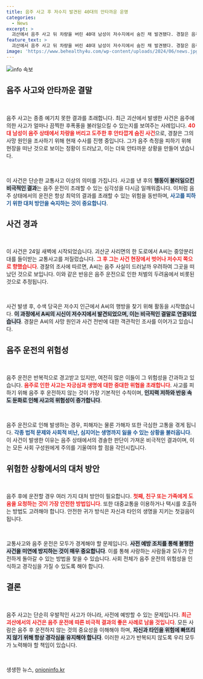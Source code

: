 ```yaml
---
title: 음주 사고 후 저수지 발견된 40대의 안타까운 운명
categories:
  - News
excerpt: >
  괴산에서 음주 사고 뒤 차량을 버린 40대 남성이 저수지에서 숨진 채 발견됐다. 경찰은 음주로 인한 두려움이 원인일 수 있다고 전하며, 사망 경위를 조사 중이다. 클릭해 더 자세한 이야기를 확인하세요!
feature_text: >
  괴산에서 음주 사고 뒤 차량을 버린 40대 남성이 저수지에서 숨진 채 발견됐다. 경찰은 음주로 인한 두려움이 원인일 수 있다고 전하며, 사망 경위를 조사 중이다. 클릭해 더 자세한 이야기를 확인하세요!
image: 'https://www.behealthy4u.com/wp-content/uploads/2024/06/news.jpg'
---
```


<p><img src="https://www.behealthy4u.com/wp-content/uploads/2024/06/news.jpg" alt="info 속보" /></p>

<h2 data-ke-size="size26">음주 사고와 안타까운 결말</h2>

<p data-ke-size="size16">&nbsp;</p>

<p>음주 사고는 종종 예기치 못한 결과를 초래합니다. 최근 괴산에서 발생한 사건은 음주에 의한 사고가 얼마나 끔찍한 후폭풍을 불러일으킬 수 있는지를 보여주는 사례입니다. <b><span style="color: #ee2323;">40대 남성이 음주 상태에서 차량을 버리고 도주한 후 안타깝게 숨진 사건</span></b>으로, 경찰은 그의 사망 원인을 조사하기 위해 현재 수사를 진행 중입니다. 그가 음주 측정을 피하기 위해 현장을 떠난 것으로 보이는 정황이 드러났고, 이는 더욱 안타까운 상황을 만들어 냈습니다. </p>

<p data-ke-size="size16">&nbsp;</p>

<p>이 사건은 단순한 교통사고 이상의 의미를 가집니다. 사고를 낸 후의 <b><span style="background-color: #21538527;">행동이 불러일으킨 비극적인 결과</span></b>는 음주 운전이 초래할 수 있는 심각성을 다시금 일깨워줍니다. 이처럼 음주 상태에서의 운전은 항상 최악의 결과를 초래할 수 있는 위험을 동반하며, <b><span style="color: #1a5490;">사고를 피하기 위한 대처 방안을 숙지하는 것이 중요합니다</span></b>.</p>

<h2 data-ke-size="size26">사건 경과</h2>

<p data-ke-size="size16">&nbsp;</p>

<p>이 사건은 24일 새벽에 시작되었습니다. 괴산군 사리면의 한 도로에서 A씨는 중앙분리대를 들이받는 교통사고를 저질렀습니다. <b><span style="color: #ee2323;">그 후 그는 사건 현장에서 벗어나 저수지 쪽으로 향했습니다</span></b>. 경찰의 조사에 따르면, A씨는 음주 사실이 드러날까 우려하여 그곳을 떠났던 것으로 보입니다. 이와 같은 반응은 음주 운전으로 인한 처벌의 두려움에서 비롯된 것으로 추정됩니다. </p>

<p data-ke-size="size16">&nbsp;</p>

<p>사건 발생 후, 수색 당국은 저수지 인근에서 A씨의 행방을 찾기 위해 활동을 시작했습니다. <b><span style="background-color: #21538527;">이 과정에서 A씨의 시신이 저수지에서 발견되었으며, 이는 비극적인 결말로 연결되었습니다</span></b>. 경찰은 A씨의 사망 원인과 사건 전반에 대한 객관적인 조사를 이어가고 있습니다.</p>

<h2 data-ke-size="size26">음주 운전의 위험성</h2>

<p data-ke-size="size16">&nbsp;</p>

<p>음주 운전은 반복적으로 경고받고 있지만, 여전히 많은 이들이 그 위험성을 간과하고 있습니다. <b><span style="color: #ee2323;">음주로 인한 사고는 자긍심과 생명에 대한 중대한 위협을 초래합니다</span></b>. 사고를 피하기 위해 음주 후 운전하지 않는 것이 가장 기본적인 수칙이며, <b><span style="background-color: #21538527;">인지력 저하와 반응 속도 둔화로 인해 사고의 위험성이 증가합니다</span></b>.</p>

<p data-ke-size="size16">&nbsp;</p>

<p>음주 운전으로 인해 발생하는 경우, 피해자는 물론 가해자 또한 극심한 고통을 겪게 됩니다. <b><span style="color: #1a5490;">각종 법적 문제와 사회적 비난, 심지어는 생명까지 잃을 수 있는 상황을 불러옵니다</span></b>. 이 사건이 발생한 이유는 음주 상태에서의 경솔한 판단이 가져온 비극적인 결과이며, 이는 모든 사회 구성원에게 주의를 기울여야 할 점을 각인시킵니다.</p>

<h2 data-ke-size="size26">위험한 상황에서의 대처 방안</h2>

<p data-ke-size="size16">&nbsp;</p>

<p>음주 후에 운전할 경우 여러 가지 대처 방안이 필요합니다. <b><span style="color: #ee2323;">첫째, 친구 또는 가족에게 도움을 요청하는 것이 가장 안전한 방법입니다</span></b>. 또한 대중교통을 이용하거나 택시를 호출하는 방법도 고려해야 합니다. 안전한 귀가 방식은 자신과 타인의 생명을 지키는 첫걸음이 됩니다.</p>

<p data-ke-size="size16">&nbsp;</p>

<p>교통사고와 음주 운전은 모두가 경계해야 할 문제입니다. <b><span style="background-color: #21538527;">사전 예방 조치를 통해 불행한 사건을 미연에 방지하는 것이 매우 중요합니다</span></b>. 이를 통해 사랑하는 사람들과 모두가 안전하게 돌아갈 수 있는 방법을 찾을 수 있습니다. 사회 전체가 음주 운전의 위험성을 인식하고 경각심을 가질 수 있도록 해야 합니다.</p>

<h2 data-ke-size="size26">결론</h2>

<p data-ke-size="size16">&nbsp;</p>

<p>음주 사고는 단순히 우발적인 사고가 아니라, 사전에 예방할 수 있는 문제입니다. <b><span style="color: #ee2323;">최근 괴산에서의 사건은 음주 운전에 따른 비극적 결과의 좋은 사례로 남을 것입니다</span></b>. 모든 사람은 음주 후 운전하지 않는 것의 중요성을 이해해야 하며, <b><span style="background-color: #21538527;">자신과 타인을 위험에 빠뜨리지 않기 위해 항상 경각심을 유지해야 합니다</span></b>. 이러한 사고가 반복되지 않도록 우리 모두가 노력해야 할 책임이 있습니다.</p>

<p data-ke-size="size16">&nbsp;</p>
생생한 뉴스, <a href="https://onioninfo.kr" rel="dofollow">onioninfo.kr</a>


